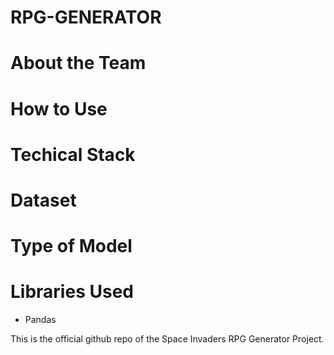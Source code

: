 # RPG-GENERATOR
# About the Team
# How to Use
# Techical Stack
# Dataset
# Type of Model
# Libraries Used
- Pandas


This is the official github repo of the Space Invaders RPG Generator Project.
